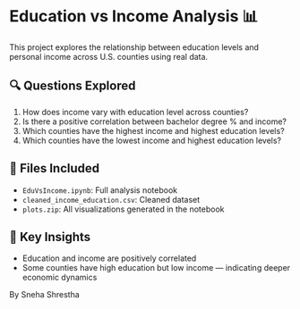 # Education vs Income Analysis 📊

This project explores the relationship between education levels and personal income across U.S. counties using real data.

## 🔍 Questions Explored
1. How does income vary with education level across counties?
2. Is there a positive correlation between bachelor degree % and income?
3. Which counties have the highest income and highest education levels?
4. Which counties have the lowest income and highest education levels?

## 📁 Files Included
- `EduVsIncome.ipynb`: Full analysis notebook
- `cleaned_income_education.csv`: Cleaned dataset
- `plots.zip`: All visualizations generated in the notebook

## 📌 Key Insights
- Education and income are positively correlated
- Some counties have high education but low income — indicating deeper economic dynamics

By Sneha Shrestha
